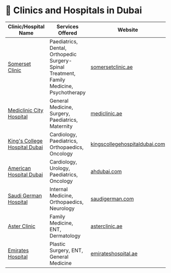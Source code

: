 # 🏥 Clinics and Hospitals in Dubai

| Clinic/Hospital Name                       | Services Offered                                                  | Website                                  |
|--------------------------------------------|-------------------------------------------------------------------|------------------------------------------|
| [Somerset Clinic](https://somersetclinic.ae) | Paediatrics, Dental, Orthopedic Surgery-Spinal Treatment, Family Medicine, Psychotherapy | [somersetclinic.ae](https://somersetclinic.ae) |
| [Mediclinic City Hospital](https://www.mediclinic.ae) | General Medicine, Surgery, Paediatrics, Maternity                | [mediclinic.ae](https://www.mediclinic.ae) |
| [King's College Hospital Dubai](https://kingscollegehospitaldubai.com) | Cardiology, Paediatrics, Orthopaedics, Oncology                 | [kingscollegehospitaldubai.com](https://kingscollegehospitaldubai.com) |
| [American Hospital Dubai](https://www.ahdubai.com) | Cardiology, Urology, Paediatrics, Oncology                        | [ahdubai.com](https://www.ahdubai.com)   |
| [Saudi German Hospital](https://www.saudigerman.com) | Internal Medicine, Orthopaedics, Neurology                        | [saudigerman.com](https://www.saudigerman.com) |
| [Aster Clinic](https://www.asterclinic.ae)   | Family Medicine, ENT, Dermatology                                 | [asterclinic.ae](https://www.asterclinic.ae) |
| [Emirates Hospital](https://www.emirateshospital.ae) | Plastic Surgery, ENT, General Medicine                            | [emirateshospital.ae](https://www.emirateshospital.ae) |
